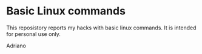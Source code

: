 # Basic Linux commands
This reposistory reports my hacks with basic linux commands. It is intended for personal use only.

Adriano
